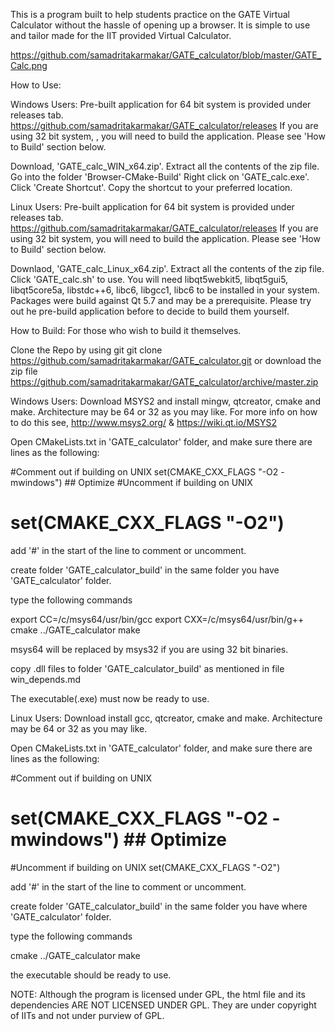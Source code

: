 This is a program built to help students practice on the GATE Virtual Calculator without the hassle of opening up a browser. 
It is simple to use and tailor made for the IIT provided Virtual Calculator.

https://github.com/samadritakarmakar/GATE_calculator/blob/master/GATE_Calc.png

How to Use:

Windows Users:
Pre-built application for 64 bit system is provided under releases tab.
https://github.com/samadritakarmakar/GATE_calculator/releases
If you are using 32 bit system, , you will need to build the application. Please see 'How to Build' section below.

Download, 'GATE_calc_WIN_x64.zip'.
Extract all the contents of the zip file.
Go into the folder 'Browser-CMake-Build'
Right click on 'GATE_calc.exe'. Click 'Create Shortcut'. Copy the shortcut to your preferred location.

Linux Users:
Pre-built application for 64 bit system is provided under releases tab.
https://github.com/samadritakarmakar/GATE_calculator/releases
If you are using 32 bit system, you will need to build the application. Please see 'How to Build' section below.

Downlaod, 'GATE_calc_Linux_x64.zip'.
Extract all the contents of the zip file.
Click 'GATE_calc.sh' to use.
You will need libqt5webkit5, libqt5gui5, libqt5core5a, libstdc++6, libc6,  	libgcc1, libc6 to be installed in your system.
Packages were build against Qt 5.7 and may be a prerequisite. Please try out he pre-build application before to decide to build them yourself.



How to Build:
For those who wish to build it themselves.

Clone the Repo by using git
git clone https://github.com/samadritakarmakar/GATE_calculator.git
or download the zip file
https://github.com/samadritakarmakar/GATE_calculator/archive/master.zip

Windows Users:
Download MSYS2 and install mingw, qtcreator, cmake and make. Architecture may be 64 or 32 as you may like.
For more info on how to do this see,
http://www.msys2.org/
&
https://wiki.qt.io/MSYS2

Open CMakeLists.txt in 'GATE_calculator' folder, and make sure there are lines as the following:

#Comment out if building on UNIX
    set(CMAKE_CXX_FLAGS "-O2 -mwindows")        ## Optimize
#Uncomment if building on UNIX
#    set(CMAKE_CXX_FLAGS "-O2")

add '#' in the start of the line to comment or uncomment.


create folder 'GATE_calculator_build' in the same folder you have 'GATE_calculator' folder.

type the following commands

export CC=/c/msys64/usr/bin/gcc
export CXX=/c/msys64/usr/bin/g++
cmake ../GATE_calculator
make

msys64 will be replaced by msys32 if you are using 32 bit binaries.

copy .dll files to folder 'GATE_calculator_build' as mentioned in file win_depends.md

The executable(.exe) must now be ready to use.

Linux Users:
Download install gcc, qtcreator, cmake and make. Architecture may be 64 or 32 as you may like.

Open CMakeLists.txt in 'GATE_calculator' folder, and make sure there are lines as the following:

#Comment out if building on UNIX
#    set(CMAKE_CXX_FLAGS "-O2 -mwindows")        ## Optimize
#Uncomment if building on UNIX
    set(CMAKE_CXX_FLAGS "-O2")

add '#' in the start of the line to comment or uncomment.


create folder 'GATE_calculator_build' in the same folder you have where 'GATE_calculator' folder.

type the following commands

cmake ../GATE_calculator
make

the executable should be ready to use.


NOTE: Although the program is licensed under GPL, the html file and its dependencies ARE NOT LICENSED UNDER GPL. They are under copyright of IITs and not under purview of GPL.
